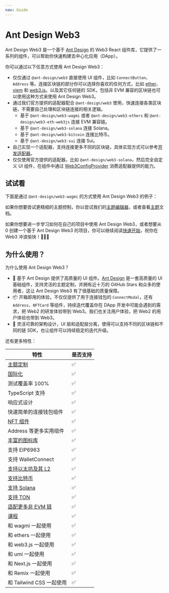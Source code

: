 ```yaml
---
nav: Guide
---
```


# Ant Design Web3

Ant Design Web3 是一个基于 [Ant Design](https://ant.design/index-cn) 的 Web3 React 组件库，它提供了一系列的组件，可以帮助你快速构建去中心化应用（DApp）。

你可以通过以下任意方式使用 Ant Design Web3：

- 仅仅通过 `@ant-design/web3` 直接使用 UI 组件，比如 `ConnectButton`、`Address` 等。连接区块链的部分你可以选择你喜欢的任何方式，比如 [ether](https://docs.ethers.org/v6/)、[viem](https://viem.sh/) 和 [web3.js](https://web3js.org/)。以及其它任何链的 SDK，包括非 EVM 兼容的区块链也可以使用这种方式来使用 Ant Design Web3。
- 通过我们官方提供的适配器配合 `@ant-design/web3` 使用，快速连接各类区块链，不需要自己处理和区块链连接的相关逻辑。
  - 基于 `@ant-design/web3-wagmi` 或者 `@ant-design/web3-ethers` 和 `@ant-design/web3-eth-web3js` 连接 EVM 兼容链。
  - 基于 `@ant-design/web3-solana` 连接 Solana。
  - 基于 `@ant-design/web3-bitcoin` 连接比特币。
  - 基于 `@ant-design/web3-sui` 连接 Sui。
- 自己实现一个适配器，支持连接更多不同的区块链，具体实现方式可以参考[开发适配器](adapter.zh-CN.md)。
- 仅仅使用官方提供的适配器，比如 `@ant-design/web3-solana`，然后完全自定义 UI 组件，在组件中通过 [Web3ConfigProvider](http://localhost:8000/components/web3-config-provider-cn) 消费适配器提供的能力。

## 试试看

下面是通过 `@ant-design/web3-wagmi` 的方式使用 Ant Design Web3 的例子：

<code compact src="./demos/try-it-out/index.tsx"></code>

如果你想要尝试更精细的主题控制，你以尝试我们的[主题编辑器](/theme-editor-cn)，或者查看[主题](./theme.zh-CN.md)文档。

如果你想要进一步学习如何在自己的项目中使用 Ant Design Web3，或者想要从 0 创建一个基于 Ant Design Web3 的项目，你可以继续阅读[快速开始](quick-start.zh-CN.md)，祝你在 Web3 冲浪愉快！🌊🌊🌊

## 为什么使用？

为什么使用 Ant Design Web3？

- 🎨 基于 Ant Design 提供了高质量的 UI 组件。[Ant Design](https://github.com/ant-design/ant-design) 是一套高质量的 UI 基础组件，支持灵活的主题定制，并拥有近十万的 GitHub Stars 和众多的使用者，这让 Ant Design Web3 有了很基础的质量保障。
- 📦 开箱即用的体验，不仅仅提供了用于连接钱包的 `ConnectModal`，还有 `Address`、`NFTCard` 等组件，持续迭代覆盖你在 DApp 开发中可能会遇到的需求，把 Web2 的研发体验带到 Web3。我们也关注用户体验，把 Web2 的用户体验也带到 Web3。
- 🔌 灵活可靠的架构设计，UI 层和适配层分离，使得可以支持不同的区块链和不同的链 SDK，也让组件可以持续稳定的迭代升级。

还有更多特性：

| 特性                                                             | 是否支持 |
| ---------------------------------------------------------------- | -------- |
| [主题定制](https://web3.ant.design/guide/theme-cn)               | ✅       |
| [国际化](https://web3.ant.design/guide/intl-cn)                  | ✅       |
| 测试覆盖率 100%                                                  | ✅       |
| TypeScript 支持                                                  | ✅       |
| 响应式设计                                                       | ✅       |
| 快速简单的连接钱包组件                                           | ✅       |
| [NFT 组件](https://web3.ant.design/components/nft-card-cn)       | ✅       |
| Address 等更多实用组件                                           | ✅       |
| [丰富的图标库](https://web3.ant.design/components/icons-cn)      | ✅       |
| 支持 EIP6963                                                     | ✅       |
| 支持 WalletConnect                                               | ✅       |
| [支持以太坊及其 L2](https://web3.ant.design/components/wagmi-cn) | ✅       |
| [支持比特币](https://web3.ant.design/components/bitcoin-cn)      | ✅       |
| [支持 Solana](https://web3.ant.design/components/solana-cn)      | ✅       |
| [支持 TON](https://web3.ant.design/components/ton-cn)            | ✅       |
| [适配更多非 EVM 链](https://web3.ant.design/guide/adapter-cn)    | ✅       |
| [课程](https://web3.ant.design/course/introduction-cn)           | ✅       |
| 和 wagmi 一起使用                                                | ✅       |
| 和 ethers 一起使用                                               | ✅       |
| 和 web3.js 一起使用                                              | ✅       |
| 和 umi 一起使用                                                  | ✅       |
| 和 Next.js 一起使用                                              | ✅       |
| 和 Remix 一起使用                                                | ✅       |
| 和 Tailwind CSS 一起使用                                         | ✅       |
